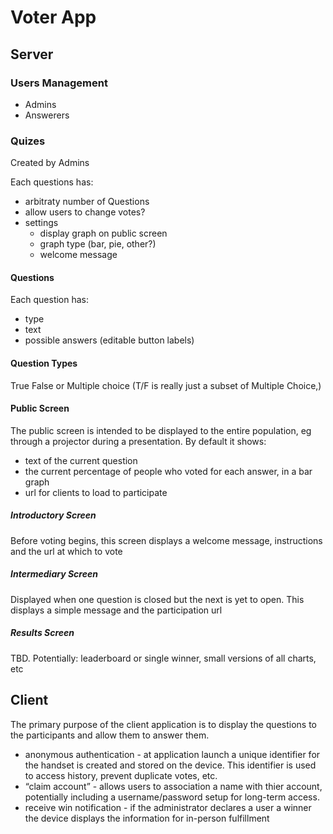 # Voter App

## Server
### Users Management
* Admins
* Answerers

### Quizes
Created by Admins

Each questions has:
* arbitraty number of Questions
* allow users to change votes?
* settings
	* display graph on public screen
	* graph type (bar, pie, other?)
	* welcome message

#### Questions
Each question has:
* type
* text
* possible answers (editable button labels)

#### Question Types
True False or Multiple choice
(T/F is really just a subset of Multiple Choice,)

#### Public Screen
The public screen is intended to be displayed to the entire population, eg through a projector during a presentation. By default it shows:

* text of the current question
* the current percentage of people who voted for each answer, in a bar graph
* url for clients to load to participate

##### Introductory Screen
Before voting begins, this screen displays a welcome message, instructions and the url at which to vote

##### Intermediary Screen
Displayed when one question is closed but the next is yet to open. This displays a simple message and the participation url

##### Results Screen
TBD. Potentially: leaderboard or single winner, small versions of all charts, etc

## Client
The primary purpose of the client application is to display the questions to the participants and allow them to answer them. 

- anonymous authentication - at application launch a unique identifier for the handset is created and stored on the device. This identifier is used to access history, prevent duplicate votes, etc.
- “claim account” - allows users to association a name with thier account, potentially including a username/password setup for long-term access.
- receive win notification - if the administrator declares a user a winner the device displays the information for in-person fulfillment 
